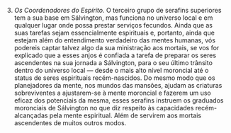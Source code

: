 ﻿3. <em>Os Coordenadores do Espírito.</em> O terceiro grupo de serafins superiores tem a sua base em Sálvington, mas funciona no universo local e em qualquer lugar onde possa prestar serviços fecundos. Ainda que as suas tarefas sejam essencialmente espirituais e, portanto, ainda que estejam além do entendimento verdadeiro das mentes humanas, vós podereis captar talvez algo da sua ministração aos mortais, se vos for explicado que a esses anjos é confiada a tarefa de preparar os seres ascendentes na sua jornada a Sálvington, para o seu último trânsito dentro do universo local — desde o mais alto nível moroncial até o status de seres espirituais recém-nascidos. Do mesmo modo que os planejadores da mente, nos mundos das mansões, ajudam as criaturas sobreviventes a ajustarem-se à mente moroncial e fazerem um uso eficaz dos potenciais da mesma, esses serafins instruem os graduados moronciais de Sálvington no que diz respeito às capacidades recém-alcançadas pela mente espiritual. Além de servirem aos mortais ascendentes de muitos outros modos.